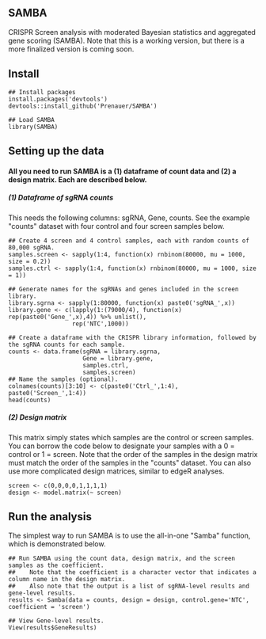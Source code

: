 ## SAMBA
CRISPR Screen analysis with moderated Bayesian statistics and aggregated gene scoring (SAMBA). 
Note that this is a working version, but there is a more finalized version is coming soon.


## Install
```{r}
## Install packages
install.packages('devtools')  
devtools::install_github('Prenauer/SAMBA')

## Load SAMBA
library(SAMBA)
```

## Setting up the data
#### All you need to run SAMBA is a (1) dataframe of count data and (2) a design matrix. Each are described below.
##### (1) Dataframe of sgRNA counts
This needs the following columns: sgRNA, Gene, counts. See the example "counts" dataset with four control and four screen samples below.
```{r}
## Create 4 screen and 4 control samples, each with random counts of 80,000 sgRNA.
samples.screen <- sapply(1:4, function(x) rnbinom(80000, mu = 1000, size = 0.2))  
samples.ctrl <- sapply(1:4, function(x) rnbinom(80000, mu = 1000, size = 1))  

## Generate names for the sgRNAs and genes included in the screen library.
library.sgrna <- sapply(1:80000, function(x) paste0('sgRNA_',x))  
library.gene <- c(lapply(1:(79000/4), function(x) rep(paste0('Gene_',x),4)) %>% unlist(), 
                  rep('NTC',1000))

## Create a dataframe with the CRISPR library information, followed by the sgRNA counts for each sample.
counts <- data.frame(sgRNA = library.sgrna,
                     Gene = library.gene,
                     samples.ctrl,
                     samples.screen)
## Name the samples (optional).
colnames(counts)[3:10] <- c(paste0('Ctrl_',1:4), paste0('Screen_',1:4))
head(counts)
```

##### (2) Design matrix
This matrix simply states which samples are the control or screen samples. You can borrow the code below to designate your samples with a 0 = control or 1 = screen. Note that the order of the samples in the design matrix must match the order of the samples in the "counts" dataset. You can also use more complicated design matrices, similar to edgeR analyses.
```{r}
screen <- c(0,0,0,0,1,1,1,1)  
design <- model.matrix(~ screen)
```

## Run the analysis
The simplest way to run SAMBA is to use the all-in-one "Samba" function, which is demonstrated below.
```{r}
## Run SAMBA using the count data, design matrix, and the screen samples as the coefficient.
##    Note that the coefficient is a character vector that indicates a column name in the design matrix.
##    Also note that the output is a list of sgRNA-level results and gene-level results.
results <- Samba(data = counts, design = design, control.gene='NTC', coefficient = 'screen')

## View Gene-level results.
View(results$GeneResults)
```

